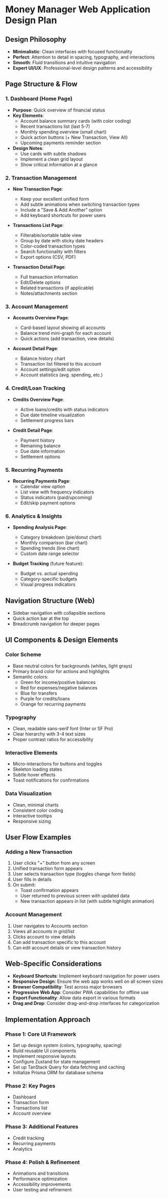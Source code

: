 # Money Manager Web Application Design Plan

## Design Philosophy
- **Minimalistic**: Clean interfaces with focused functionality
- **Perfect**: Attention to detail in spacing, typography, and interactions
- **Smooth**: Fluid transitions and intuitive navigation
- **Expert UI/UX**: Professional-level design patterns and accessibility

## Page Structure & Flow

### 1. Dashboard (Home Page)
- **Purpose**: Quick overview of financial status
- **Key Elements**:
  - Account balance summary cards (with color coding)
  - Recent transactions list (last 5-7)
  - Monthly spending overview (small chart)
  - Quick action buttons (+ New Transaction, View All)
  - Upcoming payments reminder section
- **Design Notes**: 
  - Use cards with subtle shadows
  - Implement a clean grid layout
  - Show critical information at a glance

### 2. Transaction Management
- **New Transaction Page**:
  - Keep your excellent unified form
  - Add subtle animations when switching transaction types
  - Include a "Save & Add Another" option
  - Add keyboard shortcuts for power users

- **Transactions List Page**:
  - Filterable/sortable table view
  - Group by date with sticky date headers
  - Color-coded transaction types
  - Search functionality with filters
  - Export options (CSV, PDF)

- **Transaction Detail Page**:
  - Full transaction information
  - Edit/Delete options
  - Related transactions (if applicable)
  - Notes/attachments section

### 3. Account Management
- **Accounts Overview Page**:
  - Card-based layout showing all accounts
  - Balance trend mini-graph for each account
  - Quick actions (add transaction, view details)

- **Account Detail Page**:
  - Balance history chart
  - Transaction list filtered to this account
  - Account settings/edit option
  - Account statistics (avg. spending, etc.)

### 4. Credit/Loan Tracking
- **Credits Overview Page**:
  - Active loans/credits with status indicators
  - Due date timeline visualization
  - Settlement progress bars

- **Credit Detail Page**:
  - Payment history
  - Remaining balance
  - Due date information
  - Settlement options

### 5. Recurring Payments
- **Recurring Payments Page**:
  - Calendar view option
  - List view with frequency indicators
  - Status indicators (paid/upcoming)
  - Edit/skip payment options

### 6. Analytics & Insights
- **Spending Analysis Page**:
  - Category breakdown (pie/donut chart)
  - Monthly comparison (bar chart)
  - Spending trends (line chart)
  - Custom date range selector

- **Budget Tracking** (future feature):
  - Budget vs. actual spending
  - Category-specific budgets
  - Visual progress indicators

## Navigation Structure (Web)
- Sidebar navigation with collapsible sections
- Quick action bar at the top
- Breadcrumb navigation for deeper pages

## UI Components & Design Elements

### Color Scheme
- Base neutral colors for backgrounds (whites, light grays)
- Primary brand color for actions and highlights
- Semantic colors:
  - Green for income/positive balances
  - Red for expenses/negative balances
  - Blue for transfers
  - Purple for credits/loans
  - Orange for recurring payments

### Typography
- Clean, readable sans-serif font (Inter or SF Pro)
- Clear hierarchy with 3-4 text sizes
- Proper contrast ratios for accessibility

### Interactive Elements
- Micro-interactions for buttons and toggles
- Skeleton loading states
- Subtle hover effects
- Toast notifications for confirmations

### Data Visualization
- Clean, minimal charts
- Consistent color coding
- Interactive tooltips
- Responsive sizing

## User Flow Examples

### Adding a New Transaction
1. User clicks "+" button from any screen
2. Unified transaction form appears
3. User selects transaction type (toggles change form fields)
4. User fills in details
5. On submit:
   - Toast confirmation appears
   - User returned to previous screen with updated data
   - New transaction appears in list (with subtle highlight animation)

### Account Management
1. User navigates to Accounts section
2. Views all accounts in grid/list
3. Clicks account to view details
4. Can add transaction specific to this account
5. Can edit account details or view transaction history

## Web-Specific Considerations
- **Keyboard Shortcuts**: Implement keyboard navigation for power users
- **Responsive Design**: Ensure the web app works well on all screen sizes
- **Browser Compatibility**: Test across major browsers
- **Progressive Web App**: Consider PWA capabilities for offline use
- **Export Functionality**: Allow data export in various formats
- **Drag and Drop**: Consider drag-and-drop interfaces for categorization

## Implementation Approach

### Phase 1: Core UI Framework
- Set up design system (colors, typography, spacing)
- Build reusable UI components
- Implement responsive layouts
- Configure Zustand for state management
- Set up TanStack Query for data fetching and caching
- Initialize Prisma ORM for database schema

### Phase 2: Key Pages
- Dashboard
- Transaction form
- Transactions list
- Account overview

### Phase 3: Additional Features
- Credit tracking
- Recurring payments
- Analytics

### Phase 4: Polish & Refinement
- Animations and transitions
- Performance optimization
- Accessibility improvements
- User testing and refinement
